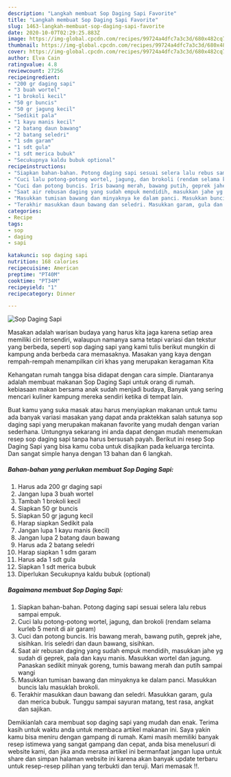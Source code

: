 ```yaml
---
description: "Langkah membuat Sop Daging Sapi Favorite"
title: "Langkah membuat Sop Daging Sapi Favorite"
slug: 1463-langkah-membuat-sop-daging-sapi-favorite
date: 2020-10-07T02:29:25.883Z
image: https://img-global.cpcdn.com/recipes/99724a4dfc7a3c3d/680x482cq70/sop-daging-sapi-foto-resep-utama.jpg
thumbnail: https://img-global.cpcdn.com/recipes/99724a4dfc7a3c3d/680x482cq70/sop-daging-sapi-foto-resep-utama.jpg
cover: https://img-global.cpcdn.com/recipes/99724a4dfc7a3c3d/680x482cq70/sop-daging-sapi-foto-resep-utama.jpg
author: Elva Cain
ratingvalue: 4.8
reviewcount: 27256
recipeingredient:
- "200 gr daging sapi"
- "3 buah wortel"
- "1 brokoli kecil"
- "50 gr buncis"
- "50 gr jagung kecil"
- "Sedikit pala"
- "1 kayu manis kecil"
- "2 batang daun bawang"
- "2 batang seledri"
- "1 sdm garam"
- "1 sdt gula"
- "1 sdt merica bubuk"
- "Secukupnya kaldu bubuk optional"
recipeinstructions:
- "Siapkan bahan-bahan. Potong daging sapi sesuai selera lalu rebus sampai empuk."
- "Cuci lalu potong-potong wortel, jagung, dan brokoli (rendam selama kurleb 5 menit di air garam)"
- "Cuci dan potong buncis. Iris bawang merah, bawang putih, geprek jahe, sisihkan. Iris seledri dan daun bawang, sisihkan."
- "Saat air rebusan daging yang sudah empuk mendidih, masukkan jahe yg sudah di geprek, pala dan kayu manis. Masukkan wortel dan jagung. Panaskan sedikit minyak goreng, tumis bawang merah dan putih sampai wangi"
- "Masukkan tumisan bawang dan minyaknya ke dalam panci. Masukkan buncis lalu masuklah brokoli."
- "Terakhir masukkan daun bawang dan seledri. Masukkan garam, gula dan merica bubuk. Tunggu sampai sayuran matang, test rasa, angkat dan sajikan."
categories:
- Recipe
tags:
- sop
- daging
- sapi

katakunci: sop daging sapi 
nutrition: 168 calories
recipecuisine: American
preptime: "PT40M"
cooktime: "PT34M"
recipeyield: "1"
recipecategory: Dinner

---
```



![Sop Daging Sapi](https://img-global.cpcdn.com/recipes/99724a4dfc7a3c3d/680x482cq70/sop-daging-sapi-foto-resep-utama.jpg)

Masakan adalah warisan budaya yang harus kita jaga karena setiap area memiliki ciri tersendiri, walaupun namanya sama tetapi variasi dan tekstur yang berbeda, seperti sop daging sapi yang kami tulis berikut mungkin di kampung anda berbeda cara memasaknya. Masakan yang kaya dengan rempah-rempah menampilkan ciri khas yang merupakan keragaman Kita



Kehangatan rumah tangga bisa didapat dengan cara simple. Diantaranya adalah membuat makanan Sop Daging Sapi untuk orang di rumah. kebiasaan makan bersama anak sudah menjadi budaya, Banyak yang sering mencari kuliner kampung mereka sendiri ketika di tempat lain.

Buat kamu yang suka masak atau harus menyiapkan makanan untuk tamu ada banyak variasi masakan yang dapat anda praktekkan salah satunya sop daging sapi yang merupakan makanan favorite yang mudah dengan varian sederhana. Untungnya sekarang ini anda dapat dengan mudah menemukan resep sop daging sapi tanpa harus bersusah payah.
Berikut ini resep Sop Daging Sapi yang bisa kamu coba untuk disajikan pada keluarga tercinta. Dan sangat simple hanya dengan 13 bahan dan 6 langkah.


<!--inarticleads1-->

##### Bahan-bahan yang perlukan membuat Sop Daging Sapi:

1. Harus ada 200 gr daging sapi
1. Jangan lupa 3 buah wortel
1. Tambah 1 brokoli kecil
1. Siapkan 50 gr buncis
1. Siapkan 50 gr jagung kecil
1. Harap siapkan Sedikit pala
1. Jangan lupa 1 kayu manis (kecil)
1. Jangan lupa 2 batang daun bawang
1. Harus ada 2 batang seledri
1. Harap siapkan 1 sdm garam
1. Harus ada 1 sdt gula
1. Siapkan 1 sdt merica bubuk
1. Diperlukan Secukupnya kaldu bubuk (optional)




<!--inarticleads2-->

##### Bagaimana membuat  Sop Daging Sapi:

1. Siapkan bahan-bahan. Potong daging sapi sesuai selera lalu rebus sampai empuk.
1. Cuci lalu potong-potong wortel, jagung, dan brokoli (rendam selama kurleb 5 menit di air garam)
1. Cuci dan potong buncis. Iris bawang merah, bawang putih, geprek jahe, sisihkan. Iris seledri dan daun bawang, sisihkan.
1. Saat air rebusan daging yang sudah empuk mendidih, masukkan jahe yg sudah di geprek, pala dan kayu manis. Masukkan wortel dan jagung. Panaskan sedikit minyak goreng, tumis bawang merah dan putih sampai wangi
1. Masukkan tumisan bawang dan minyaknya ke dalam panci. Masukkan buncis lalu masuklah brokoli.
1. Terakhir masukkan daun bawang dan seledri. Masukkan garam, gula dan merica bubuk. Tunggu sampai sayuran matang, test rasa, angkat dan sajikan.




Demikianlah cara membuat sop daging sapi yang mudah dan enak. Terima kasih untuk waktu anda untuk membaca artikel makanan ini. Saya yakin kamu bisa meniru dengan gampang di rumah. Kami masih memiliki banyak resep istimewa yang sangat gampang dan cepat, anda bisa menelusuri di website kami, dan jika anda merasa artikel ini bermanfaat jangan lupa untuk share dan simpan halaman website ini karena akan banyak update terbaru untuk resep-resep pilihan yang terbukti dan teruji. Mari memasak !!. 
